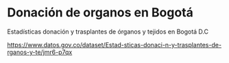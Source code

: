 # Donación de organos en Bogotá
Estadísticas donación y trasplantes de órganos y tejidos en Bogotá D.C

https://www.datos.gov.co/dataset/Estad-sticas-donaci-n-y-trasplantes-de-rganos-y-te/jmr6-p7qx
